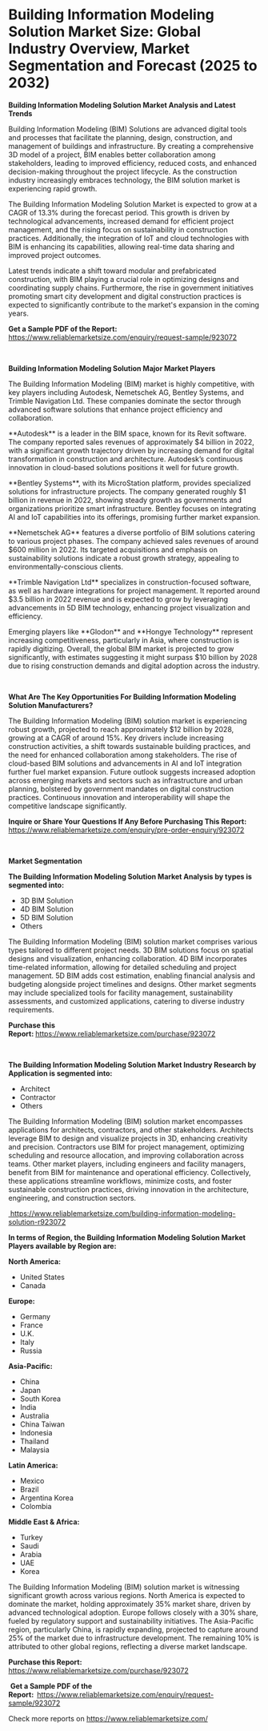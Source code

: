 <p><h1>Building Information Modeling Solution Market Size: Global Industry Overview, Market Segmentation and Forecast (2025 to 2032)</h1></p><p><strong>Building Information Modeling Solution Market Analysis and Latest Trends</strong></p>
<p><p>Building Information Modeling (BIM) Solutions are advanced digital tools and processes that facilitate the planning, design, construction, and management of buildings and infrastructure. By creating a comprehensive 3D model of a project, BIM enables better collaboration among stakeholders, leading to improved efficiency, reduced costs, and enhanced decision-making throughout the project lifecycle. As the construction industry increasingly embraces technology, the BIM solution market is experiencing rapid growth.</p><p>The Building Information Modeling Solution Market is expected to grow at a CAGR of 13.3% during the forecast period. This growth is driven by technological advancements, increased demand for efficient project management, and the rising focus on sustainability in construction practices. Additionally, the integration of IoT and cloud technologies with BIM is enhancing its capabilities, allowing real-time data sharing and improved project outcomes. </p><p>Latest trends indicate a shift toward modular and prefabricated construction, with BIM playing a crucial role in optimizing designs and coordinating supply chains. Furthermore, the rise in government initiatives promoting smart city development and digital construction practices is expected to significantly contribute to the market's expansion in the coming years.</p></p>
<p><strong>Get a Sample PDF of the Report:&nbsp;</strong> <a href="https://www.reliablemarketsize.com/enquiry/request-sample/923072?utm_campaign=2843&utm_medium=2&utm_source=Github&utm_content=ia&utm_term=07032025&utm_id=building-information-modeling-solution">https://www.reliablemarketsize.com/enquiry/request-sample/923072</a></p>
<p>&nbsp;</p>
<p><strong>Building Information Modeling Solution Major Market Players</strong></p>
<p><p>The Building Information Modeling (BIM) market is highly competitive, with key players including Autodesk, Nemetschek AG, Bentley Systems, and Trimble Navigation Ltd. These companies dominate the sector through advanced software solutions that enhance project efficiency and collaboration.</p><p>**Autodesk** is a leader in the BIM space, known for its Revit software. The company reported sales revenues of approximately $4 billion in 2022, with a significant growth trajectory driven by increasing demand for digital transformation in construction and architecture. Autodesk’s continuous innovation in cloud-based solutions positions it well for future growth.</p><p>**Bentley Systems**, with its MicroStation platform, provides specialized solutions for infrastructure projects. The company generated roughly $1 billion in revenue in 2022, showing steady growth as governments and organizations prioritize smart infrastructure. Bentley focuses on integrating AI and IoT capabilities into its offerings, promising further market expansion.</p><p>**Nemetschek AG** features a diverse portfolio of BIM solutions catering to various project phases. The company achieved sales revenues of around $600 million in 2022. Its targeted acquisitions and emphasis on sustainability solutions indicate a robust growth strategy, appealing to environmentally-conscious clients.</p><p>**Trimble Navigation Ltd** specializes in construction-focused software, as well as hardware integrations for project management. It reported around $3.5 billion in 2022 revenue and is expected to grow by leveraging advancements in 5D BIM technology, enhancing project visualization and efficiency.</p><p>Emerging players like **Glodon** and **Hongye Technology** represent increasing competitiveness, particularly in Asia, where construction is rapidly digitizing. Overall, the global BIM market is projected to grow significantly, with estimates suggesting it might surpass $10 billion by 2028 due to rising construction demands and digital adoption across the industry.</p></p>
<p>&nbsp;</p>
<p><strong>What Are The Key Opportunities For Building Information Modeling Solution Manufacturers?</strong></p>
<p><p>The Building Information Modeling (BIM) solution market is experiencing robust growth, projected to reach approximately $12 billion by 2028, growing at a CAGR of around 15%. Key drivers include increasing construction activities, a shift towards sustainable building practices, and the need for enhanced collaboration among stakeholders. The rise of cloud-based BIM solutions and advancements in AI and IoT integration further fuel market expansion. Future outlook suggests increased adoption across emerging markets and sectors such as infrastructure and urban planning, bolstered by government mandates on digital construction practices. Continuous innovation and interoperability will shape the competitive landscape significantly.</p></p>
<p><strong>Inquire or Share Your Questions If Any Before Purchasing This Report:</strong> <a href="https://www.reliablemarketsize.com/enquiry/pre-order-enquiry/923072?utm_campaign=2843&utm_medium=2&utm_source=Github&utm_content=ia&utm_term=07032025&utm_id=building-information-modeling-solution">https://www.reliablemarketsize.com/enquiry/pre-order-enquiry/923072</a></p>
<p>&nbsp;</p>
<p><strong>Market Segmentation</strong></p>
<p><strong>The Building Information Modeling Solution Market Analysis by types is segmented into:</strong></p>
<p><ul><li>3D BIM Solution</li><li>4D BIM Solution</li><li>5D BIM Solution</li><li>Others</li></ul></p>
<p><p>The Building Information Modeling (BIM) solution market comprises various types tailored to different project needs. 3D BIM solutions focus on spatial designs and visualization, enhancing collaboration. 4D BIM incorporates time-related information, allowing for detailed scheduling and project management. 5D BIM adds cost estimation, enabling financial analysis and budgeting alongside project timelines and designs. Other market segments may include specialized tools for facility management, sustainability assessments, and customized applications, catering to diverse industry requirements.</p></p>
<p><strong>Purchase this Report:&nbsp;</strong><a href="https://www.reliablemarketsize.com/purchase/923072?utm_campaign=2843&utm_medium=2&utm_source=Github&utm_content=ia&utm_term=07032025&utm_id=building-information-modeling-solution">https://www.reliablemarketsize.com/purchase/923072</a></p>
<p>&nbsp;</p>
<p><strong>The Building Information Modeling Solution Market Industry Research by Application is segmented into:</strong></p>
<p><ul><li>Architect</li><li>Contractor</li><li>Others</li></ul></p>
<p><p>The Building Information Modeling (BIM) solution market encompasses applications for architects, contractors, and other stakeholders. Architects leverage BIM to design and visualize projects in 3D, enhancing creativity and precision. Contractors use BIM for project management, optimizing scheduling and resource allocation, and improving collaboration across teams. Other market players, including engineers and facility managers, benefit from BIM for maintenance and operational efficiency. Collectively, these applications streamline workflows, minimize costs, and foster sustainable construction practices, driving innovation in the architecture, engineering, and construction sectors.</p></p>
<p><a href="https://www.reliablemarketsize.com/building-information-modeling-solution-r923072?utm_campaign=2843&utm_medium=2&utm_source=Github&utm_content=ia&utm_term=07032025&utm_id=building-information-modeling-solution">&nbsp;https://www.reliablemarketsize.com/building-information-modeling-solution-r923072</a></p>
<p><strong>In terms of Region, the Building Information Modeling Solution Market Players available by Region are:</strong></p>
<p>
    <p> <strong> North America: </strong>
        <ul>
            <li>United States</li>
            <li>Canada</li>
        </ul>
        </p> 
    <p> <strong> Europe: </strong>
        <ul>
            <li>Germany</li>
            <li>France</li>
            <li>U.K.</li>
            <li>Italy</li>
            <li>Russia</li>
        </ul>
        </p> 
    <p> <strong> Asia-Pacific: </strong>
        <ul>
            <li>China</li>
            <li>Japan</li>
            <li>South Korea</li>
            <li>India</li>
            <li>Australia</li>
            <li>China Taiwan</li>
            <li>Indonesia</li>
            <li>Thailand</li>
            <li>Malaysia</li>
        </ul>
        </p> 
    <p> <strong> Latin America: </strong>
        <ul>
            <li>Mexico</li>
            <li>Brazil</li>
            <li>Argentina Korea</li>
            <li>Colombia</li>
        </ul>
        </p> 
    <p> <strong> Middle East & Africa: </strong>
        <ul>
            <li>Turkey</li>
            <li>Saudi</li>
            <li>Arabia</li>
            <li>UAE</li>
            <li>Korea</li>
        </ul>
    </p>
    </p>
<p><p>The Building Information Modeling (BIM) solution market is witnessing significant growth across various regions. North America is expected to dominate the market, holding approximately 35% market share, driven by advanced technological adoption. Europe follows closely with a 30% share, fueled by regulatory support and sustainability initiatives. The Asia-Pacific region, particularly China, is rapidly expanding, projected to capture around 25% of the market due to infrastructure development. The remaining 10% is attributed to other global regions, reflecting a diverse market landscape.</p></p>
<p><strong>Purchase this Report: </strong><a href="https://www.reliablemarketsize.com/purchase/923072?utm_campaign=2843&utm_medium=2&utm_source=Github&utm_content=ia&utm_term=07032025&utm_id=building-information-modeling-solution">https://www.reliablemarketsize.com/purchase/923072</a></p>
<p>&nbsp;<strong>Get a Sample PDF of the Report:&nbsp;&nbsp;</strong><a href="https://www.reliablemarketsize.com/enquiry/request-sample/923072?utm_campaign=2843&utm_medium=2&utm_source=Github&utm_content=ia&utm_term=07032025&utm_id=building-information-modeling-solution">https://www.reliablemarketsize.com/enquiry/request-sample/923072</a></p>
<p><strong></strong></p>
<p>Check more reports on <a href="https://www.reliablemarketsize.com/?utm_campaign=2843&utm_medium=2&utm_source=Github&utm_content=ia&utm_term=07032025&utm_id=building-information-modeling-solution">https://www.reliablemarketsize.com/</a></p>